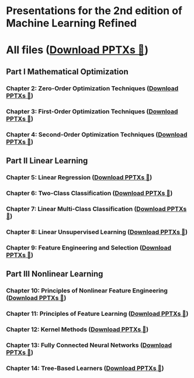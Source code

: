 # Presentations for the 2nd edition of Machine Learning Refined

# All files ([Download PPTXs 📄](https://www.dropbox.com/scl/fo/gmk0d2fbbmwu6gggf6tzs/AC8aLlPMxVgHli7m6ACReUk?rlkey=1v840p2ozuw40mpnzvx4ildxw&st=4cf3kjc3&dl=0))

## Part I Mathematical Optimization

### Chapter 2: Zero-Order Optimization Techniques ([Download PPTXs 📄](https://www.dropbox.com/scl/fo/ovmrlv1xjcv58ng2rqu26/AJI1SIGgxtcPDFKaRbSKHNE?rlkey=eixgy0646ll5addkusb44q72r&st=ddyrqupl&dl=0))

### Chapter 3: First-Order Optimization Techniques ([Download PPTXs 📄](https://www.dropbox.com/scl/fo/xs1hawbl18ss9ht1acy34/AH5_CgdF-eHuBW8ABS5fG58?rlkey=vwickkxq4aye6tgqb8y9hx6kb&st=jeqms9h4&dl=0))

### Chapter 4: Second-Order Optimization Techniques ([Download PPTXs 📄](https://www.dropbox.com/scl/fo/s6zutp3d4dvidigrwev9n/ANKa730QJMaHRRImoU-B1x0?rlkey=orpq4f7itz1rhmu2z4lki5mdt&st=00wglkf7&dl=0))

## Part II Linear Learning

### Chapter 5: Linear Regression ([Download PPTXs 📄](https://www.dropbox.com/scl/fo/ylz4jqnx5161swuvuz496/AE-OG8b8j2dcXf3Al09XwZs?rlkey=0xxec2sgeunh21w03aamwdmhb&st=38ytti62&dl=0))

### Chapter 6: Two-Class Classification ([Download PPTXs 📄](https://www.dropbox.com/scl/fo/lxpfn6ujp08cbqccadpq7/AGFNBZvxkZAGlhKku9utONU?rlkey=7580a6t9mfskoigv8wczze1bx&st=v76fgfaw&dl=0))

### Chapter 7: Linear Multi-Class Classification ([Download PPTXs 📄](https://www.dropbox.com/scl/fo/y183wb5j3zzr69z9p9kjx/ADyqsUdKpKKaulWi4PIuhqE?rlkey=8lo7naq2mltjxozyjbu10pvty&st=y0s9krbd&dl=0))

### Chapter 8: Linear Unsupervised Learning ([Download PPTXs 📄](https://www.dropbox.com/scl/fo/c850lig1vv0ug56defqxi/AAJlDOcG6xfv-DErh6tfbqM?rlkey=mzvntzf4o5q249w25vx9xzmis&st=8d3ei92h&dl=0))

### Chapter 9: Feature Engineering and Selection ([Download PPTXs 📄](https://www.dropbox.com/scl/fo/h762ibkrwo2nhhtmrz3fb/AMiM6VfQCUD8eo5iQFQd5KE?rlkey=yb20zrt1bi8zasqscddv1jxwa&st=5sgihtuo&dl=0))

## Part III Nonlinear Learning

### Chapter 10: Principles of Nonlinear Feature Engineering ([Download PPTXs 📄](https://www.dropbox.com/scl/fo/xdve3bqobyqw8ukfvg6lu/ACf71r4tycddANcxWT3LDxE?rlkey=ltjlqggytiihae1fa3r9ssb8w&st=sl9k4n83&dl=0))

### Chapter 11: Principles of Feature Learning ([Download PPTXs 📄](https://www.dropbox.com/scl/fo/xdzs70xy6plmdpzzu0q2v/ALVjPfqRtolSDGIFbAspRbk?rlkey=8z65h1z3d5jtc1ie8jcgd3a8u&st=waalfsgw&dl=0))

### Chapter 12: Kernel Methods ([Download PPTXs 📄](https://www.dropbox.com/scl/fo/uml2xw68xj69w9uh0dlhx/AN74aQutolHw4yYQiCal6x0?rlkey=f14b2wmo1700cdhj6el0x0cne&st=38oew8le&dl=0))

### Chapter 13: Fully Connected Neural Networks ([Download PPTXs 📄](https://www.dropbox.com/scl/fo/fi5g50ss69muxqh82j0vo/AF9g3zTfzmemghI2KJBQagU?rlkey=nt4kww5fudhvlougblfbdohd8&st=abv5f66l&dl=0))

### Chapter 14: Tree-Based Learners ([Download PPTXs 📄](https://www.dropbox.com/scl/fo/vh63blh6hw2aj6tubb3cf/AI34RHOk_g9GuYPX5k5UEVs?rlkey=6rc4yne45kp3dg484bt5olu80&st=u07wimtt&dl=0))
